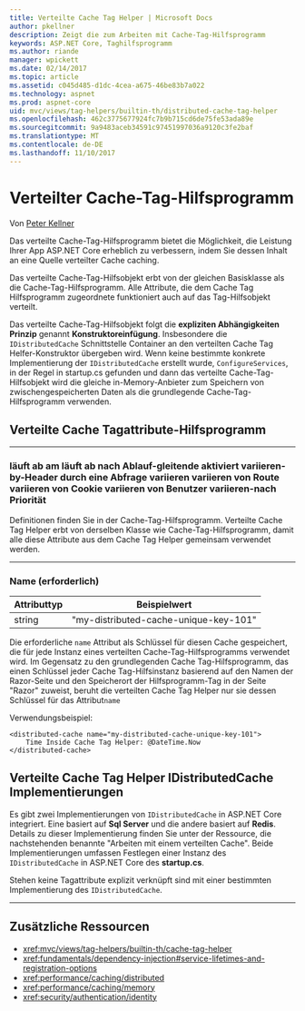 ```yaml
---
title: Verteilte Cache Tag Helper | Microsoft Docs
author: pkellner
description: Zeigt die zum Arbeiten mit Cache-Tag-Hilfsprogramm
keywords: ASP.NET Core, Taghilfsprogramm
ms.author: riande
manager: wpickett
ms.date: 02/14/2017
ms.topic: article
ms.assetid: c045d485-d1dc-4cea-a675-46be83b7a022
ms.technology: aspnet
ms.prod: aspnet-core
uid: mvc/views/tag-helpers/builtin-th/distributed-cache-tag-helper
ms.openlocfilehash: 462c3775677924fc7b9b715cd6de75fe53ada89e
ms.sourcegitcommit: 9a9483aceb34591c97451997036a9120c3fe2baf
ms.translationtype: MT
ms.contentlocale: de-DE
ms.lasthandoff: 11/10/2017
---
```

# <a name="distributed-cache-tag-helper"></a>Verteilter Cache-Tag-Hilfsprogramm

Von [Peter Kellner](http://peterkellner.net) 


Das verteilte Cache-Tag-Hilfsprogramm bietet die Möglichkeit, die Leistung Ihrer App ASP.NET Core erheblich zu verbessern, indem Sie dessen Inhalt an eine Quelle verteilter Cache caching.

Das verteilte Cache-Tag-Hilfsobjekt erbt von der gleichen Basisklasse als die Cache-Tag-Hilfsprogramm.  Alle Attribute, die dem Cache Tag Hilfsprogramm zugeordnete funktioniert auch auf das Tag-Hilfsobjekt verteilt.


Das verteilte Cache-Tag-Hilfsobjekt folgt die **expliziten Abhängigkeiten Prinzip** genannt **Konstruktoreinfügung**.  Insbesondere die `IDistributedCache` Schnittstelle Container an den verteilten Cache Tag Helfer-Konstruktor übergeben wird.  Wenn keine bestimmte konkrete Implementierung der `IDistributedCache` erstellt wurde, `ConfigureServices`, in der Regel in startup.cs gefunden und dann das verteilte Cache-Tag-Hilfsobjekt wird die gleiche in-Memory-Anbieter zum Speichern von zwischengespeicherten Daten als die grundlegende Cache-Tag-Hilfsprogramm verwenden.

## <a name="distributed-cache-tag-helper-attributes"></a>Verteilte Cache Tagattribute-Hilfsprogramm

- - -

### <a name="enabled-expires-on-expires-after-expires-sliding-vary-by-header-vary-by-query-vary-by-route-vary-by-cookie-vary-by-user-vary-by-priority"></a>läuft ab am läuft ab nach Ablauf-gleitende aktiviert variieren-by-Header durch eine Abfrage variieren variieren von Route variieren von Cookie variieren von Benutzer variieren-nach Priorität

Definitionen finden Sie in der Cache-Tag-Hilfsprogramm. Verteilte Cache Tag Helper erbt von derselben Klasse wie Cache-Tag-Hilfsprogramm, damit alle diese Attribute aus dem Cache Tag Helper gemeinsam verwendet werden.

- - -

### <a name="name-required"></a>Name (erforderlich)

| Attributtyp    | Beispielwert     |
|----------------   |----------------   |
| string    | "my-distributed-cache-unique-key-101"     |

Die erforderliche `name` Attribut als Schlüssel für diesen Cache gespeichert, die für jede Instanz eines verteilten Cache-Tag-Hilfsprogramms verwendet wird.  Im Gegensatz zu den grundlegenden Cache Tag-Hilfsprogramm, das einen Schlüssel jeder Cache Tag-Hilfsinstanz basierend auf den Namen der Razor-Seite und den Speicherort der Hilfsprogramm-Tag in der Seite "Razor" zuweist, beruht die verteilten Cache Tag Helper nur sie dessen Schlüssel für das Attribut`name`

Verwendungsbeispiel:

```cshtml
<distributed-cache name="my-distributed-cache-unique-key-101">
    Time Inside Cache Tag Helper: @DateTime.Now
</distributed-cache>
```

## <a name="distributed-cache-tag-helper-idistributedcache-implementations"></a>Verteilte Cache Tag Helper IDistributedCache Implementierungen

Es gibt zwei Implementierungen von `IDistributedCache` in ASP.NET Core integriert.  Eine basiert auf **Sql Server** und die andere basiert auf **Redis**. Details zu dieser Implementierung finden Sie unter der Ressource, die nachstehenden benannte "Arbeiten mit einem verteilten Cache". Beide Implementierungen umfassen Festlegen einer Instanz des `IDistributedCache` in ASP.NET Core des **startup.cs**.

Stehen keine Tagattribute explizit verknüpft sind mit einer bestimmten Implementierung des `IDistributedCache`.



- - -



## <a name="additional-resources"></a>Zusätzliche Ressourcen

* <xref:mvc/views/tag-helpers/builtin-th/cache-tag-helper>
* <xref:fundamentals/dependency-injection#service-lifetimes-and-registration-options>
* <xref:performance/caching/distributed>
* <xref:performance/caching/memory>
* <xref:security/authentication/identity>
